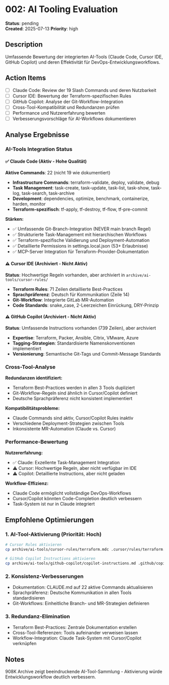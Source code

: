 # 002: AI Tooling Evaluation

**Status**: pending  
**Created**: 2025-07-13
**Priority**: high

## Description

Umfassende Bewertung der integrierten AI-Tools (Claude Code, Cursor IDE, GitHub Copilot) und deren Effektivität für DevOps-Entwicklungsworkflows.

## Action Items

- [ ] Claude Code: Review der 19 Slash Commands und deren Nutzbarkeit
- [ ] Cursor IDE: Bewertung der Terraform-spezifischen Rules
- [ ] GitHub Copilot: Analyse der Git-Workflow-Integration
- [ ] Cross-Tool-Kompatibilität und Redundanzen prüfen
- [ ] Performance und Nutzererfahrung bewerten
- [ ] Verbesserungsvorschläge für AI-Workflows dokumentieren

## Analyse Ergebnisse

### AI-Tools Integration Status

#### ✅ Claude Code (Aktiv - Hohe Qualität)
**Aktive Commands**: 22 (nicht 19 wie dokumentiert)
- **Infrastructure Commands**: terraform-validate, deploy, validate, debug
- **Task Management**: task-create, task-update, task-list, task-show, task-log, task-search, task-archive
- **Development**: dependencies, optimize, benchmark, containerize, harden, monitor
- **Terraform-spezifisch**: tf-apply, tf-destroy, tf-flow, tf-pre-commit

**Stärken:**
- ✅ Umfassende Git-Branch-Integration (NEVER main branch Regel)
- ✅ Strukturierte Task-Management mit hierarchischen Workflows
- ✅ Terraform-spezifische Validierung und Deployment-Automation
- ✅ Detaillierte Permissions in settings.local.json (53+ Erlaubnisse)
- ✅ MCP-Server Integration für Terraform-Provider-Dokumentation

#### ⚠️ Cursor IDE (Archiviert - Nicht Aktiv)
**Status**: Hochwertige Regeln vorhanden, aber archiviert in `archive/ai-tools/cursor-rules/`
- **Terraform Rules**: 71 Zeilen detaillierte Best-Practices
- **Sprachpräferenz**: Deutsch für Kommunikation (Zeile 14)
- **Git-Workflow**: Integrierte GitLab MR-Automation
- **Code Standards**: snake_case, 2-Leerzeichen Einrückung, DRY-Prinzip

#### ⚠️ GitHub Copilot (Archiviert - Nicht Aktiv)  
**Status**: Umfassende Instructions vorhanden (739 Zeilen), aber archiviert
- **Expertise**: Terraform, Packer, Ansible, Citrix, VMware, Azure
- **Tagging-Strategien**: Standardisierte Namenskonventionen implementiert
- **Versionierung**: Semantische Git-Tags und Commit-Message Standards

### Cross-Tool-Analyse

**Redundanzen identifiziert:**
- Terraform Best-Practices werden in allen 3 Tools dupliziert
- Git-Workflow-Regeln sind ähnlich in Cursor/Copilot definiert
- Deutsche Sprachpräferenz nicht konsistent implementiert

**Kompatibilitätsprobleme:**
- Claude Commands sind aktiv, Cursor/Copilot Rules inaktiv
- Verschiedene Deployment-Strategien zwischen Tools
- Inkonsistente MR-Automation (Claude vs. Cursor)

### Performance-Bewertung

**Nutzererfahrung:**
- ✅ Claude: Exzellente Task-Management Integration
- ⚠️ Cursor: Hochwertige Regeln, aber nicht verfügbar im IDE
- ⚠️ Copilot: Detaillierte Instructions, aber nicht geladen

**Workflow-Effizienz:**
- Claude Code ermöglicht vollständige DevOps-Workflows
- Cursor/Copilot könnten Code-Completion deutlich verbessern
- Task-System ist nur in Claude integriert

## Empfohlene Optimierungen

### 1. AI-Tool-Aktivierung (Priorität: Hoch)
```bash
# Cursor Rules aktivieren
cp archive/ai-tools/cursor-rules/terraform.mdc .cursor/rules/terraform.mdc

# GitHub Copilot Instructions aktivieren  
cp archive/ai-tools/github-copilot/copilot-instructions.md .github/copilot/instructions.md
```

### 2. Konsistenz-Verbesserungen
- Dokumentation: CLAUDE.md auf 22 aktive Commands aktualisieren
- Sprachpräferenz: Deutsche Kommunikation in allen Tools standardisieren
- Git-Workflows: Einheitliche Branch- und MR-Strategien definieren

### 3. Redundanz-Elimination
- Terraform Best-Practices: Zentrale Dokumentation erstellen
- Cross-Tool-Referenzen: Tools aufeinander verweisen lassen
- Workflow-Integration: Claude Task-System mit Cursor/Copilot verknüpfen

## Notes

908K Archive zeigt beeindruckende AI-Tool-Sammlung - Aktivierung würde Entwicklungsworkflow deutlich verbessern.